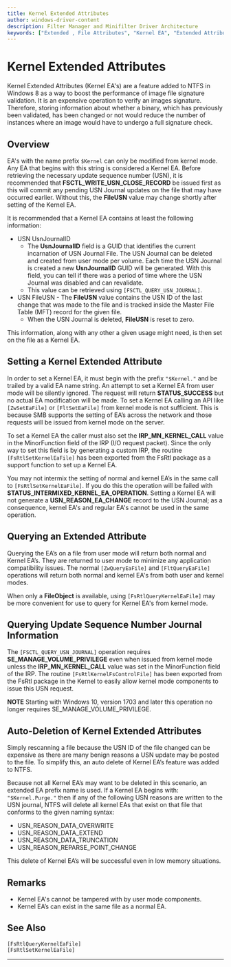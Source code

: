 ```yaml
---
title: Kernel Extended Attributes
author: windows-driver-content
description: Filter Manager and Minifilter Driver Architecture
keywords: ["Extended , File Attributes", "Kernel EA", "Extended Attributes", "$Kernel"]
---
```

# Kernel Extended Attributes
Kernel Extended Attributes (Kernel EA's) are a feature added to NTFS in Windows 8 as a way to boost the performance of image file signature validation.  It is an expensive operation to verify an images signature. Therefore, storing information about whether a binary, which has previously been validated, has been changed or not would reduce the number of instances where an image would have to undergo a full signature check.


## Overview
EA's with the name prefix ``$Kernel`` can only be modified from kernel mode. Any EA that begins with this string is considered a Kernel EA. Before retrieving the necessary update sequence number (USN), it is recommended that **FSCTL_WRITE_USN_CLOSE_RECORD** be issued first as this will commit any pending USN Journal updates on the file that may have occurred earlier. Without this, the **FileUSN** value may change shortly after setting of the Kernel EA.

It is recommended that a Kernel EA contains at least the following information:
  -  USN UsnJournalID
      -    The **UsnJournalID** field is a GUID that identifies the current incarnation of USN Journal File.  The USN Journal can be deleted and created from user mode per volume.  Each time the USN Journal is created a new **UsnJournalID** GUID will be generated.  With this field, you can tell if there was a period of time where the USN Journal was disabled and can revalidate.
        - This value can be retrieved using ``[FSCTL_QUERY_USN_JOURNAL]``.
  -  USN FileUSN
    -    The **FileUSN** value contains the USN ID of the last change that was made to the file and is tracked inside the Master File Table (MFT) record for the given file.
        - When the USN Journal is deleted, **FileUSN** is reset to zero.

This information, along with any other a given usage might need, is then set on the file as a Kernel EA.


## Setting a Kernel Extended Attribute
In order to set a Kernel EA, it must begin with the prefix ``"$Kernel."`` and be trailed by a valid EA name string. An attempt to set a Kernel EA from user mode will be silently ignored.  The request will return **STATUS_SUCCESS** but no actual EA modification will be made. To set a Kernel EA calling an API like ``[ZwSetEaFile]`` or ``[FltSetEaFile]`` from kernel mode is not sufficient.  This is because SMB supports the setting of EA’s across the network and those requests will be issued from kernel mode on the server.  

To set a Kernel EA the caller must also set the **IRP_MN_KERNEL_CALL** value in the MinorFunction field of the IRP (I/O request packet). Since the only way to set this field is by generating a custom IRP, the routine ``[FsRtlSetKernelEaFile]`` has been exported from the FsRtl package as a support function to set up a Kernel EA.

You may not intermix the setting of normal and kernel EA’s in the same call to ``[FsRtlSetKernelEaFile]``.  If you do this the operation will be failed with **STATUS_INTERMIXED_KERNEL_EA_OPERATION**.    Setting a Kernel EA will not generate a **USN_REASON_EA_CHANGE** record to the USN Journal; as a consequence, kernel EA's and regular EA's cannot be used in the same operation.  


## Querying an Extended Attribute
Querying the EA’s on a file from user mode will return both normal and Kernel EA’s. They are returned to user mode to minimize any application compatibility issues. The normal ``[ZwQueryEaFile]`` and ``[FltQueryEaFile]`` operations will return both normal and kernel EA's from both user and kernel modes.

When only a **FileObject** is available, using ``[FsRtlQueryKernelEaFile]`` may be more convenient for use to query for Kernel EA's from kernel mode.


## Querying Update Sequence Number Journal Information
The ``[FSCTL_QUERY_USN_JOURNAL]`` operation requires **SE_MANAGE_VOLUME_PRIVILEGE** even when issued from kernel mode unless the **IRP_MN_KERNEL_CALL** value was set in the MinorFunction field of the IRP. The routine ``[FsRtlKernelFsControlFile]`` has been exported from the FsRtl package in the Kernel to easily allow kernel mode components to issue this USN request.

**NOTE** Starting with Windows 10, version 1703 and later this operation no longer requires SE_MANAGE_VOLUME_PRIVILEGE.  

## Auto-Deletion of Kernel Extended Attributes
Simply rescanning a file because the USN ID of the file changed can be expensive as there are many benign reasons a USN update may be posted to the file.  To simplify this, an auto delete of Kernel EA’s feature was added to NTFS.

Because not all Kernel EA’s may want to be deleted in this scenario, an extended EA prefix name is used.  If a Kernel EA begins with:  ``"$Kernel.Purge."`` then if any of the following USN reasons are written to the USN journal, NTFS will delete all kernel EAs that exist on that file that conforms to the given naming syntax:  
- USN_REASON_DATA_OVERWRITE
- USN_REASON_DATA_EXTEND
- USN_REASON_DATA_TRUNCATION
- USN_REASON_REPARSE_POINT_CHANGE

This delete of Kernel EA’s will be successful even in low memory situations.

## Remarks
- Kernel EA's cannot be tampered with by user mode components.
- Kernel EA’s can exist in the same file as a normal EA.


## See Also
``[FsRtlQueryKernelEaFile]``    
``[FsRtlSetKernelEaFile]``

----
